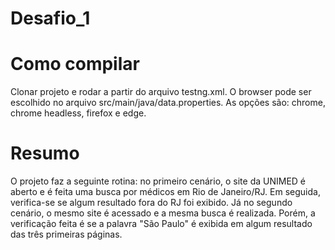 # Desafio_1

# Como compilar
Clonar projeto e rodar a partir do arquivo testng.xml. O browser pode ser escolhido no arquivo src/main/java/data.properties. As opções são: chrome, chrome headless, firefox e edge.

# Resumo
O projeto faz a seguinte rotina: no primeiro cenário, o site da UNIMED é aberto e é feita uma busca por médicos em Rio de Janeiro/RJ. Em seguida, verifica-se se algum resultado fora do RJ foi exibido. Já no segundo cenário, o mesmo site é acessado e a mesma busca é realizada. Porém, a verificação feita é se a palavra "São Paulo" é exibida em algum resultado das três primeiras páginas.
